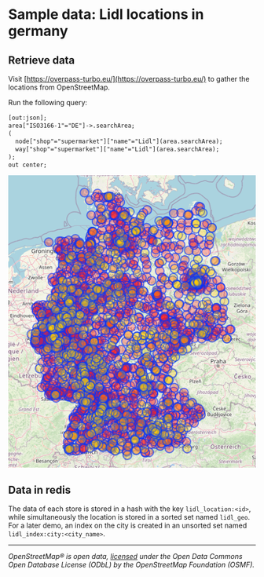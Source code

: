 # Sample data: Lidl locations in germany

## Retrieve data

Visit [https://overpass-turbo.eu/](https://overpass-turbo.eu/) to gather the locations from OpenStreetMap.

Run the following query:

```overpass
[out:json];
area["ISO3166-1"="DE"]->.searchArea;
(
  node["shop"="supermarket"]["name"="Lidl"](area.searchArea);
  way["shop"="supermarket"]["name"="Lidl"](area.searchArea);
);
out center;
```

![Locations of Lidl supermarkets in Germany](../assets/lidl_locations.png)

## Data in redis

The data of each store is stored in a hash with the key `lidl_location:<id>`, while simultaneously the location is
stored in a sorted set named `lidl_geo`. For a later demo, an index on the city is created in an unsorted set
named `lidl_index:city:<city_name>`.

---

_OpenStreetMap® is open data, [licensed](https://www.openstreetmap.org/copyright) under the Open Data Commons Open
Database License (ODbL) by the OpenStreetMap Foundation (OSMF)._